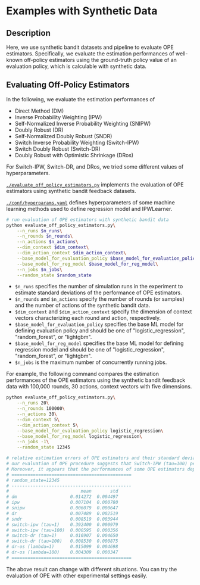 # Examples with Synthetic Data


## Description

Here, we use synthetic bandit datasets and pipeline to evaluate OPE estimators.
Specifically, we evaluate the estimation performances of well-known off-policy estimators using the ground-truth policy value of an evaluation policy, which is calculable with synthetic data.

## Evaluating Off-Policy Estimators

In the following, we evaluate the estimation performances of
- Direct Method (DM)
- Inverse Probability Weighting (IPW)
- Self-Normalized Inverse Probability Weighting (SNIPW)
- Doubly Robust (DR)
- Self-Normalized Doubly Robust (SNDR)
- Switch Inverse Probability Weighting (Switch-IPW)
- Switch Doubly Robust (Switch-DR)
- Doubly Robust with Optimistic Shrinkage (DRos)

For Switch-IPW, Switch-DR, and DRos, we tried some different values of hyperparameters.

[`./evaluate_off_policy_estimators.py`](./evaluate_off_policy_estimators.py) implements the evaluation of OPE estimators using synthetic bandit feedback datasets.

[`./conf/hyperparams.yaml`](./conf/hyperparams.yaml) defines hyperparameters of some machine learning methods used to define regression model and IPWLearner.

```bash
# run evaluation of OPE estimators with synthetic bandit data
python evaluate_off_policy_estimators.py\
    --n_runs $n_runs\
    --n_rounds $n_rounds\
    --n_actions $n_actions\
    --dim_context $dim_context\
    --dim_action_context $dim_action_context\
    --base_model_for_evaluation_policy $base_model_for_evaluation_policy\
    --base_model_for_reg_model $base_model_for_reg_model\
    --n_jobs $n_jobs\
    --random_state $random_state
```
- `$n_runs` specifies the number of simulation runs in the experiment to estimate standard deviations of the performance of OPE estimators.
- `$n_rounds` and `$n_actions` specify the number of rounds (or samples) and the number of actions of the synthetic bandit data.
- `$dim_context` and `$dim_action_context` specify the dimension of context vectors characterizing each round and action, respectively.
- `$base_model_for_evaluation_policy` specifies the base ML model for defining evaluation policy and should be one of "logistic_regression", "random_forest", or "lightgbm".
- `$base_model_for_reg_model` specifies the base ML model for defining regression model and should be one of "logistic_regression", "random_forest", or "lightgbm".
- `$n_jobs` is the maximum number of concurrently running jobs.

For example, the following command compares the estimation performances of the OPE estimators using the synthetic bandit feedback data with 100,000 rounds, 30 actions, context vectors with five dimensions.

```bash
python evaluate_off_policy_estimators.py\
    --n_runs 20\
    --n_rounds 100000\
    --n_actions 30\
    --dim_context 5\
    --dim_action_context 5\
    --base_model_for_evaluation_policy logistic_regression\
    --base_model_for_reg_model logistic_regression\
    --n_jobs -1\
    --random_state 12345

# relative estimation errors of OPE estimators and their standard deviations (lower is better).
# our evaluation of OPE procedure suggests that Switch-IPW (tau=100) performs better than the other estimators.
# Moreover, it appears that the performances of some OPE estimators depend on the choice of hyperparameters.
# =============================================
# random_state=12345
# ---------------------------------------------
#                           mean       std
# dm                    0.014272  0.004497
# ipw                   0.007104  0.000780
# snipw                 0.006079  0.000647
# dr                    0.007489  0.002519
# sndr                  0.008519  0.003944
# switch-ipw (tau=1)    0.392400  0.000979
# switch-ipw (tau=100)  0.000595  0.000356
# switch-dr (tau=1)     0.016907  0.004650
# switch-dr (tau=100)   0.008530  0.000875
# dr-os (lambda=1)      0.015099  0.004698
# dr-os (lambda=100)    0.004309  0.000347
# =============================================
```

The above result can change with different situations.
You can try the evaluation of OPE with other experimental settings easily.
